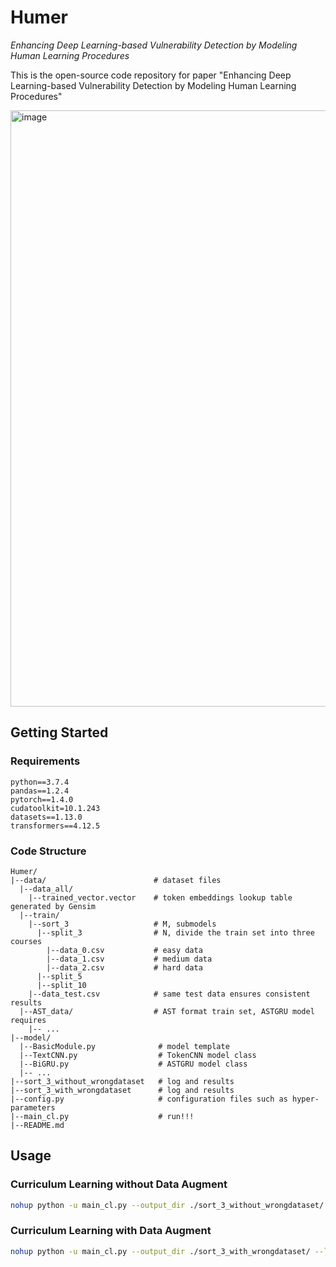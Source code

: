 # Humer

*Enhancing Deep Learning-based Vulnerability Detection by Modeling Human Learning Procedures*

This is the open-source code repository for paper "Enhancing Deep Learning-based Vulnerability Detection by Modeling Human Learning Procedures"

<img width="954" alt="image" src="https://user-images.githubusercontent.com/126872092/222766179-33e753bf-9fd3-4f69-b85e-ec12dde9d143.png">


## Getting Started

### Requirements

```
python==3.7.4
pandas==1.2.4
pytorch==1.4.0
cudatoolkit=10.1.243
datasets==1.13.0
transformers==4.12.5
```

### Code Structure

```
Humer/
|--data/                        # dataset files
  |--data_all/
    |--trained_vector.vector    # token embeddings lookup table generated by Gensim
  |--train/
    |--sort_3                   # M, submodels
      |--split_3                # N, divide the train set into three courses
        |--data_0.csv           # easy data
        |--data_1.csv           # medium data
        |--data_2.csv           # hard data
      |--split_5
      |--split_10
    |--data_test.csv            # same test data ensures consistent results
  |--AST_data/                  # AST format train set, ASTGRU model requires
    |-- ...
|--model/
  |--BasicModule.py              # model template
  |--TextCNN.py                  # TokenCNN model class
  |--BiGRU.py                    # ASTGRU model class
  |-- ...
|--sort_3_without_wrongdataset   # log and results
|--sort_3_with_wrongdataset      # log and results
|--config.py                     # configuration files such as hyper-parameters
|--main_cl.py                    # run!!!
|--README.md
```



## Usage

### Curriculum Learning without Data Augment

```bash
nohup python -u main_cl.py --output_dir ./sort_3_without_wrongdataset/ --lr=0.0001 --course_learning_epoch 5-5-20 --batch_size=32 --gpu=0 --mode no_wrong_dataset --split_num 3 --label_num=2 --train_dir sort_3/split_3/ --test_dir ./data/train/sort_3/data_test > ./sort_3_without_wrongdataset/sort_3/split_3/TextCNN_sort_3_split_3_without_wrongdataset.log 2>&1 &
```

### Curriculum Learning with Data Augment

```bash
nohup python -u main_cl.py --output_dir ./sort_3_with_wrongdataset/ --lr=0.0001 --course_learning_epoch 5-5-20 --batch_size=32 --gpu=0 --mode wrong_dataset --split_num 3 --label_num=2 --train_dir sort_3/split_3/ --test_dir ./data/train/sort_3/data_test > ./sort_3_with_wrongdataset/sort_3/split_3/TextCNN_sort_3_split_3_with_wrongdataset.log 2>&1 &
```
